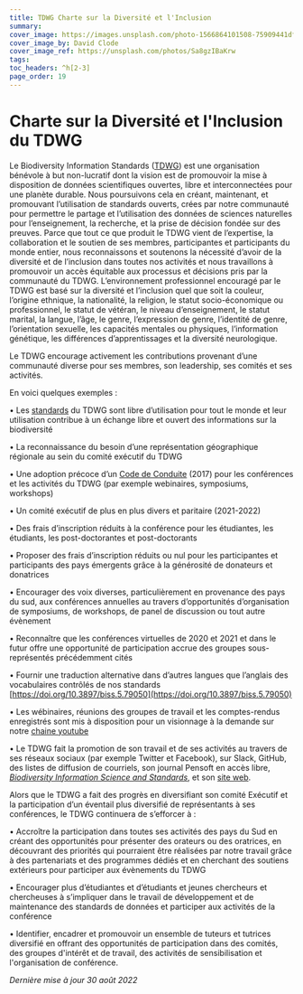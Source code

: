 ```yaml
---
title: TDWG Charte sur la Diversité et l'Inclusion
summary: 
cover_image: https://images.unsplash.com/photo-1566864101508-75909441df2d
cover_image_by: David Clode
cover_image_ref: https://unsplash.com/photos/Sa8gzIBaKrw
tags: 
toc_headers: ^h[2-3]
page_order: 19
---
```


# Charte sur la Diversité et l'Inclusion du TDWG

Le Biodiversity Information Standards ([TDWG](https://tdwg.org/)) est une organisation bénévole à but non-lucratif dont la vision est de promouvoir la mise à disposition de données scientifiques ouvertes, libre et interconnectées pour une planète durable. Nous poursuivons cela en créant, maintenant, et promouvant l’utilisation de standards ouverts, crées par notre communauté pour permettre le partage et l’utilisation des données de sciences naturelles pour l’enseignement, la recherche, et la prise de décision fondée sur des preuves. Parce que tout ce que produit le TDWG vient de l’expertise, la collaboration et le soutien de ses membres, participantes et participants du monde entier, nous reconnaissons et soutenons la nécessité d’avoir de la diversité et de l’inclusion dans toutes nos activités et nous travaillons à promouvoir un accès équitable aux processus et décisions pris par la communauté du TDWG. L’environnement professionnel encouragé par le TDWG est basé sur la diversité et l’inclusion quel que soit la couleur, l’origine ethnique, la nationalité, la religion, le statut socio-économique ou professionnel, le statut de vétéran, le niveau d’enseignement, le statut marital, la langue, l’âge, le genre, l’expression de genre, l’identité de genre, l’orientation sexuelle, les capacités mentales ou physiques, l’information génétique, les différences d’apprentissages et la diversité neurologique.

Le TDWG encourage activement les contributions provenant d’une communauté diverse pour ses membres, son leadership, ses comités et ses activités. 

En voici quelques exemples :

•	Les [standards](https://www.tdwg.org/standards/) du TDWG sont libre d’utilisation pour tout le monde et leur utilisation contribue à un échange libre et ouvert des informations sur la biodiversité

•	La reconnaissance du besoin d’une représentation géographique régionale au sein du comité exécutif du TDWG

•	Une adoption précoce d’un [Code de Conduite](https://www.tdwg.org/about/code-of-conduct/) (2017) pour les conférences et les activités du TDWG (par exemple webinaires, symposiums, workshops)

•	Un comité exécutif de plus en plus divers et paritaire (2021-2022)

•	Des frais d’inscription réduits à la conférence pour les étudiantes, les étudiants, les post-doctorantes et post-doctorants 

•	Proposer des frais d’inscription réduits ou nul pour les participantes et participants des pays émergents grâce à la générosité de donateurs et donatrices

•	Encourager des voix diverses, particulièrement en provenance des pays du sud, aux conférences annuelles au travers d’opportunités d’organisation de symposiums, de workshops, de panel de discussion ou tout autre évènement

•	Reconnaître que les conférences virtuelles de 2020 et 2021 et dans le futur offre une opportunité de participation accrue des groupes sous-représentés précédemment cités

•	Fournir une traduction alternative dans d’autres langues que l’anglais des vocabulaires contrôlés de nos standards [https://doi.org/10.3897/biss.5.79050](https://doi.org/10.3897/biss.5.79050) 

•	Les wébinaires, réunions des groupes de travail et les comptes-rendus enregistrés sont mis à disposition pour un visionnage à la demande sur notre [chaine youtube](https://www.youtube.com/channel/UC3k926cEitgTHn0ib9FvJHA/videos)

•	Le TDWG fait la promotion de son travail et de ses activités au travers de ses réseaux sociaux (par exemple Twitter et Facebook), sur Slack, GitHub, des listes de diffusion de courriels, son journal Pensoft en accès libre, [_Biodiversity Information Science and Standards_](https://biss.pensoft.net/), et son [site web](https://tdwg.org/).


Alors que le TDWG a fait des progrès en diversifiant son comité Exécutif et la participation d’un éventail plus diversifié de représentants à ses conférences, le TDWG continuera de s’efforcer à :

•	Accroître la participation dans toutes ses activités des pays du Sud en créant des opportunités pour présenter des orateurs ou des oratrices, en découvrant des priorités qui pourraient être réalisées par notre travail grâce à des partenariats et des programmes dédiés et en cherchant des soutiens extérieurs pour participer aux évènements du TDWG

•	Encourager plus d’étudiantes et d’étudiants et jeunes chercheurs et chercheuses à s’impliquer dans le travail de développement et de maintenance des standards de données et participer aux activités de la conférence

•	Identifier, encadrer et promouvoir un ensemble de tuteurs et tutrices diversifié en offrant des opportunités de participation dans des comités, des groupes d'intérêt et de travail, des activités de sensibilisation et l'organisation de conférence.

_Dernière mise à jour 30 août 2022_





